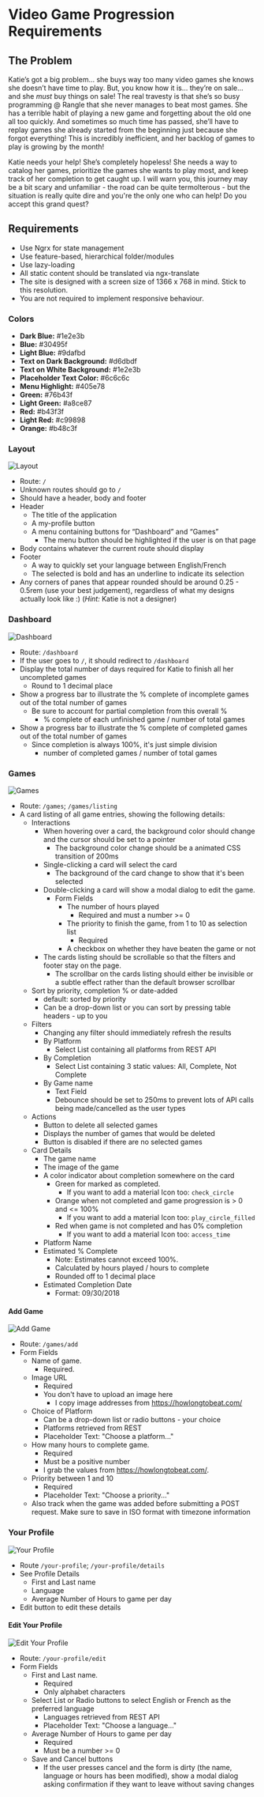 # Video Game Progression Requirements

## The Problem

Katie’s got a big problem... she buys way too many video games she knows she doesn’t have
time to play. But, you know how it is... they’re on sale... and she *must* buy things on sale!
The real travesty is that she’s so busy programming @ Rangle that she never manages to beat
most games. She has a terrible habit of playing a new game and forgetting about the old
one all too quickly. And sometimes so much time has passed, she’ll have to replay games she
already started from the beginning just because she forgot everything! This is incredibly
inefficient, and her backlog of games to play is growing by the month!

Katie needs your help! She’s completely hopeless! She needs a way to catalog her games,
prioritize the games she wants to play most, and keep track of her completion to get caught
up. I will warn you, this journey may be a bit scary and unfamiliar - the road can be
quite termolterous - but the situation is really quite dire and you're the only one who
can help! Do you accept this grand quest?

## Requirements

* Use Ngrx for state management
* Use feature-based, hierarchical folder/modules
* Use lazy-loading
* All static content should be translated via ngx-translate
* The site is designed with a screen size of 1366 x 768 in mind. Stick to this resolution.
* You are not required to implement responsive behaviour.

### Colors

* **Dark Blue:** #1e2e3b
* **Blue:** #30495f
* **Light Blue:** #9dafbd
* **Text on Dark Background:** #d6dbdf
* **Text on White Background:** #1e2e3b
* **Placeholder Text Color:** #6c6c6c
* **Menu Highlight:** #405e78
* **Green:** #76b43f
* **Light Green:** #a8ce87
* **Red:** #b43f3f
* **Light Red:** #c99898
* **Orange:** #b48c3f

### Layout

![Layout](images/layout.png "Layout")

* Route: `/`
* Unknown routes should go to `/`
* Should have a header, body and footer
* Header
  * The title of the application
  * A my-profile button
  * A menu containing buttons for “Dashboard” and “Games”
    * The menu button should be highlighted if the user is on that page
* Body contains whatever the current route should display
* Footer
  * A way to quickly set your language between English/French
  * The selected is bold and has an underline to indicate its selection
* Any corners of panes that appear rounded should be around 0.25 - 0.5rem
  (use your best judgement), regardless of what my designs actually look like :)
  (*Hint:* Katie is not a designer)

### Dashboard

![Dashboard](images/dashboard.png "Dashboard")

* Route: `/dashboard`
* If the user goes to `/`, it should redirect to `/dashboard`
* Display the total number of days required for Katie to finish all her uncompleted games
  * Round to 1 decimal place
* Show a progress bar to illustrate the % complete of incomplete games out of the total number of games
  * Be sure to account for partial completion from this overall %
    * % complete of each unfinished game / number of total games
* Show a progress bar to illustrate the % complete of completed games out of the total number of games
  * Since completion is always 100%, it's just simple division
    * number of completed games / number of total games

### Games

![Games](images/games.png "Games")

* Route: `/games`; `/games/listing`
* A card listing of all game entries, showing the following details:
  * Interactions
    * When hovering over a card, the background color should change and
      the cursor should be set to a pointer
      * The background color change should be a animated CSS transition of 200ms
    * Single-clicking a card will select the card
      * The background of the card change to show that it's been selected
    * Double-clicking a card will show a modal dialog to edit the game.
      * Form Fields
        * The number of hours played
          * Required and must a number >= 0
        * The priority to finish the game, from 1 to 10 as selection list
          * Required
        * A checkbox on whether they have beaten the game or not
    * The cards listing should be scrollable so that the filters and footer stay on the page.
      * The scrollbar on the cards listing should either be invisible or a subtle effect rather
        than the default browser scrollbar
  * Sort by priority, completion % or date-added
    * default: sorted by priority
    * Can be a drop-down list or you can sort by pressing table headers - up to you
  * Filters
    * Changing any filter should immediately refresh the results
    * By Platform
      * Select List containing all platforms from REST API
    * By Completion
      * Select List containing 3 static values: All, Complete, Not Complete
    * By Game name
      * Text Field
      * Debounce should be set to 250ms to prevent lots of API calls
        being made/cancelled as the user types
  * Actions
    * Button to delete all selected games
    * Displays the number of games that would be deleted
    * Button is disabled if there are no selected games
  * Card Details
    * The game name
    * The image of the game
    * A color indicator about completion somewhere on the card
      * Green for marked as completed.
        * If you want to add a material Icon too: `check_circle`
      * Orange when not completed and game progression is > 0 and <= 100%
        * If you want to add a material Icon too: `play_circle_filled`
      * Red when game is not completed and has 0% completion
        * If you want to add a material Icon too: `access_time`
    * Platform Name
    * Estimated % Complete
      * Note: Estimates cannot exceed 100%.
      * Calculated by hours played / hours to complete
      * Rounded off to 1 decimal place
    * Estimated Completion Date
      * Format: 09/30/2018

#### Add Game

![Add Game](images/add-game.png "Add Game")

* Route: `/games/add`
* Form Fields
  * Name of game.
    * Required.
  * Image URL
    * Required
    * You don't have to upload an image here
      * I copy image addresses from https://howlongtobeat.com/
  * Choice of Platform
    * Can be a drop-down list or radio buttons - your choice
    * Platforms retrieved from REST
    * Placeholder Text: "Choose a platform..."
  * How many hours to complete game.
    * Required
    * Must be a positive number
    * I grab the values from https://howlongtobeat.com/.
  * Priority between 1 and 10
    * Required
    * Placeholder Text: "Choose a priority..."
  * Also track when the game was added before submitting a POST request. Make sure to save
    in ISO format with timezone information

### Your Profile

![Your Profile](images/your-profile.png "Your Profile")

* Route `/your-profile`; `/your-profile/details`
* See Profile Details
  * First and Last name
  * Language
  * Average Number of Hours to game per day
* Edit button to edit these details

#### Edit Your Profile

![Edit Your Profile](images/edit-your-profile.png "Edit Your Profile")

* Route: `/your-profile/edit`
* Form Fields
  * First and Last name.
    * Required
    * Only alphabet characters
  * Select List or Radio buttons to select English or French as the preferred language
    * Languages retrieved from REST API
    * Placeholder Text: "Choose a language..."
  * Average Number of Hours to game per day
    * Required
    * Must be a number >= 0
  * Save and Cancel buttons
    * If the user presses cancel and the form is dirty (the name, language or hours has
      been modified), show a modal dialog asking confirmation if they want to leave without
      saving changes
